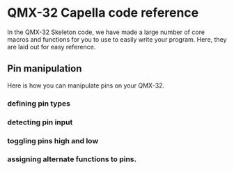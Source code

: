 # QMX-32 Capella code reference
In the QMX-32 Skeleton code, we have made a large number of core macros and functions for you to use to easily write your program.  Here, they are laid out for easy reference.  

## Pin manipulation
Here is how you can manipulate pins on your QMX-32.

### defining pin types

### detecting pin input

### toggling pins high and low

### assigning alternate functions to pins.
